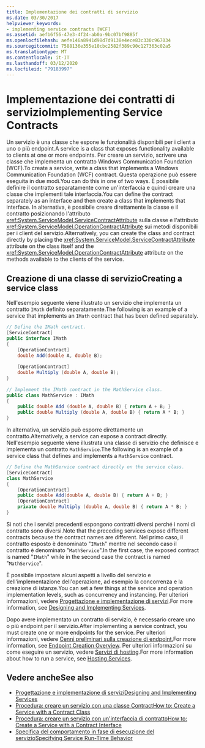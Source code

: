 ```yaml
---
title: Implementazione dei contratti di servizio
ms.date: 03/30/2017
helpviewer_keywords:
- implementing service contracts [WCF]
ms.assetid: aefb6f56-47e3-4f24-ab0a-9bc07bf9885f
ms.openlocfilehash: aefe146a8941d98d7d9138e4ece83c330c967034
ms.sourcegitcommit: 7588136e355e10cbc2582f389c90c127363c02a5
ms.translationtype: MT
ms.contentlocale: it-IT
ms.lasthandoff: 03/12/2020
ms.locfileid: "79183997"
---
```

# <a name="implementing-service-contracts"></a><span data-ttu-id="1946e-102">Implementazione dei contratti di servizio</span><span class="sxs-lookup"><span data-stu-id="1946e-102">Implementing Service Contracts</span></span>
<span data-ttu-id="1946e-103">Un servizio è una classe che espone le funzionalità disponibili per i client a uno o più endpoint.</span><span class="sxs-lookup"><span data-stu-id="1946e-103">A service is a class that exposes functionality available to clients at one or more endpoints.</span></span> <span data-ttu-id="1946e-104">Per creare un servizio, scrivere una classe che implementa un contratto Windows Communication Foundation (WCF).</span><span class="sxs-lookup"><span data-stu-id="1946e-104">To create a service, write a class that implements a Windows Communication Foundation (WCF) contract.</span></span> <span data-ttu-id="1946e-105">Questa operazione può essere eseguita in due modi.</span><span class="sxs-lookup"><span data-stu-id="1946e-105">You can do this in one of two ways.</span></span> <span data-ttu-id="1946e-106">È possibile definire il contratto separatamente come un'interfaccia e quindi creare una classe che implementi tale interfaccia.</span><span class="sxs-lookup"><span data-stu-id="1946e-106">You can define the contract separately as an interface and then create a class that implements that interface.</span></span> <span data-ttu-id="1946e-107">In alternativa, è possibile creare direttamente la classe e il contratto posizionando l'attributo <xref:System.ServiceModel.ServiceContractAttribute> sulla classe e l'attributo <xref:System.ServiceModel.OperationContractAttribute> sui metodi disponibili per i client del servizio.</span><span class="sxs-lookup"><span data-stu-id="1946e-107">Alternatively, you can create the class and contract directly by placing the <xref:System.ServiceModel.ServiceContractAttribute> attribute on the class itself and the <xref:System.ServiceModel.OperationContractAttribute> attribute on the methods available to the clients of the service.</span></span>  
  
## <a name="creating-a-service-class"></a><span data-ttu-id="1946e-108">Creazione di una classe di servizio</span><span class="sxs-lookup"><span data-stu-id="1946e-108">Creating a service class</span></span>  
 <span data-ttu-id="1946e-109">Nell'esempio seguente viene illustrato un servizio che implementa un contratto `IMath` definito separatamente.</span><span class="sxs-lookup"><span data-stu-id="1946e-109">The following is an example of a service that implements an `IMath` contract that has been defined separately.</span></span>  
  
```csharp  
// Define the IMath contract.  
[ServiceContract]  
public interface IMath  
{  
    [OperationContract]
    double Add(double A, double B);  
  
    [OperationContract]  
    double Multiply (double A, double B);  
}  
  
// Implement the IMath contract in the MathService class.  
public class MathService : IMath  
{  
    public double Add (double A, double B) { return A + B; }  
    public double Multiply (double A, double B) { return A * B; }  
}  
```  
  
 <span data-ttu-id="1946e-110">In alternativa, un servizio può esporre direttamente un contratto.</span><span class="sxs-lookup"><span data-stu-id="1946e-110">Alternatively, a service can expose a contract directly.</span></span> <span data-ttu-id="1946e-111">Nell'esempio seguente viene illustrata una classe di servizio che definisce e implementa un contratto `MathService`.</span><span class="sxs-lookup"><span data-stu-id="1946e-111">The following is an example of a service class that defines and implements a `MathService` contract.</span></span>  
  
```csharp  
// Define the MathService contract directly on the service class.  
[ServiceContract]  
class MathService  
{  
    [OperationContract]  
    public double Add(double A, double B) { return A + B; }  
    [OperationContract]  
    private double Multiply (double A, double B) { return A * B; }  
}  
```  
  
 <span data-ttu-id="1946e-112">Si noti che i servizi precedenti espongono contratti diversi perché i nomi di contratto sono diversi.</span><span class="sxs-lookup"><span data-stu-id="1946e-112">Note that the preceding services expose different contracts because the contract names are different.</span></span> <span data-ttu-id="1946e-113">Nel primo caso, il contratto esposto è denominato "`IMath`" mentre nel secondo caso il contratto è denominato "`MathService`".</span><span class="sxs-lookup"><span data-stu-id="1946e-113">In the first case, the exposed contract is named "`IMath`" while in the second case the contract is named "`MathService`".</span></span>  
  
 <span data-ttu-id="1946e-114">È possibile impostare alcuni aspetti a livello del servizio e dell'implementazione dell'operazione, ad esempio la concorrenza e la creazione di istanze.</span><span class="sxs-lookup"><span data-stu-id="1946e-114">You can set a few things at the service and operation implementation levels, such as concurrency and instancing.</span></span> <span data-ttu-id="1946e-115">Per ulteriori informazioni, vedere [Progettazione e implementazione di servizi](designing-and-implementing-services.md).</span><span class="sxs-lookup"><span data-stu-id="1946e-115">For more information, see [Designing and Implementing Services](designing-and-implementing-services.md).</span></span>  
  
 <span data-ttu-id="1946e-116">Dopo avere implementato un contratto di servizio, è necessario creare uno o più endpoint per il servizio.</span><span class="sxs-lookup"><span data-stu-id="1946e-116">After implementing a service contract, you must create one or more endpoints for the service.</span></span> <span data-ttu-id="1946e-117">Per ulteriori informazioni, vedere [Cenni preliminari sulla creazione di endpoint.](endpoint-creation-overview.md)</span><span class="sxs-lookup"><span data-stu-id="1946e-117">For more information, see [Endpoint Creation Overview](endpoint-creation-overview.md).</span></span> <span data-ttu-id="1946e-118">Per ulteriori informazioni su come eseguire un servizio, vedere [Servizi di hosting](hosting-services.md).</span><span class="sxs-lookup"><span data-stu-id="1946e-118">For more information about how to run a service, see [Hosting Services](hosting-services.md).</span></span>  
  
## <a name="see-also"></a><span data-ttu-id="1946e-119">Vedere anche</span><span class="sxs-lookup"><span data-stu-id="1946e-119">See also</span></span>

- [<span data-ttu-id="1946e-120">Progettazione e implementazione di servizi</span><span class="sxs-lookup"><span data-stu-id="1946e-120">Designing and Implementing Services</span></span>](designing-and-implementing-services.md)
- [<span data-ttu-id="1946e-121">Procedura: creare un servizio con una classe Contract</span><span class="sxs-lookup"><span data-stu-id="1946e-121">How to: Create a Service with a Contract Class</span></span>](./feature-details/how-to-create-a-wcf-contract-with-a-class.md)
- [<span data-ttu-id="1946e-122">Procedura: creare un servizio con un'interfaccia di contratto</span><span class="sxs-lookup"><span data-stu-id="1946e-122">How to: Create a Service with a Contract Interface</span></span>](./feature-details/how-to-create-a-service-with-a-contract-interface.md)
- [<span data-ttu-id="1946e-123">Specifica del comportamento in fase di esecuzione del servizio</span><span class="sxs-lookup"><span data-stu-id="1946e-123">Specifying Service Run-Time Behavior</span></span>](specifying-service-run-time-behavior.md)
